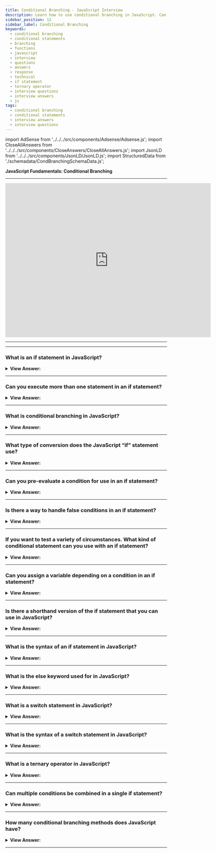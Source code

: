```yaml
---
title: Conditional Branching - JavaScript Interview
description: Learn how to use conditional branching in JavaScript. Can you execute more than one statement in an if statement? | Frontend Interview Questions & Answers
sidebar_position: 12
sidebar_label: Conditional Branching
keywords:
  - conditional branching
  - conditional statements
  - branching
  - functions
  - javascript
  - interview
  - questions
  - answers
  - response
  - technical
  - if statement
  - ternary operator
  - interview questions
  - interview answers
  - js
tags:
  - conditional branching
  - conditional statements
  - interview answers
  - interview questions
---
```


import AdSense from '../../../src/components/Adsense/Adsense.js';
import CloseAllAnswers from '../../../src/components/CloseAnswers/CloseAllAnswers.js';
import JsonLD from '../../../src/components/JsonLD/JsonLD.js';
import StructuredData from './schemadata/CondBranchingSchemaData.js';

<JsonLD data={StructuredData} />

<head>
  <title>Conditional Branching | JavaScript Frontend Phone Interview</title>
</head>

**JavaScript Fundamentals: Conditional Branching**

---

<div class='videoWrapper'>
<iframe
    width="640"
    height="480"
    src="https://www.youtube.com/embed/bNuJk2HRLnE"
    frameborder="0"
    allow="autoplay; encrypted-media"
    allowfullscreen
>
</iframe>
</div>

---

<AdSense />

---

<CloseAllAnswers />

### What is an if statement in JavaScript?

<details>
  <summary><strong>View Answer:</strong></summary>
  <div>
  <div><strong>Interview Response:</strong> An if statement is a conditional statement that checks a specified condition and executes a block of code if the condition is true. If the condition is false, the code inside the if statement is ignored.</div><br />
  <div><strong className="codeExample">Code Example:</strong><br /><br />

  <div></div>

```js
let year = prompt('In which year was ECMAScript-2015 published?', '');
if (year == 2015) console.log('You are right!'); // You are right!
```

  </div>
  </div>
</details>

---

### Can you execute more than one statement in an if statement?

<details>
  <summary><strong>View Answer:</strong></summary>
  <div>
  <div><strong>Interview Response:</strong> Yes, but they must be encased in curly brackets {}. Even if just one sentence has to run, this improves readability and is encouraged.</div><br />
  <div><strong className="codeExample">Code Example:</strong><br /><br />

  <div></div>

```js
if (year == 2015) {
 console.log("That's correct!");
 console.log("You're so smart!");
}
```

  </div>
  </div>
</details>

---

### What is conditional branching in JavaScript?

<details>
  <summary><strong>View Answer:</strong></summary>
  <div>
  <div><strong>Interview Response:</strong> Conditional branching is a programming concept that allows code execution to take different paths based on specified conditions. It enables the execution of specific code blocks depending on whether certain conditions are true or false. Conditional branching in JavaScript involves using statements like 'if', 'else', and 'else if' to execute specific code blocks depending on whether certain conditions are met, allowing for dynamic behavior.
  </div><br />
  <div><strong className="codeExample">Code Example:</strong><br /><br />

  <div></div>

```js
let temperature = 75;

if (temperature > 90) {
  console.log("It's hot outside!");
} else if (temperature > 80) {
  console.log("It's warm outside.");
} else {
  console.log("It's cool outside.");
}
```

  </div>
  </div>
</details>

---

### What type of conversion does the JavaScript “if” statement use?

<details>
  <summary><strong>View Answer:</strong></summary>
  <div>
  <div><strong>Interview Response:</strong> The JavaScript "if" statement uses implicit type coercion, converting the condition to a boolean value. This is done through the Abstract Equality Comparison algorithm, often called "loose" comparison.
  </div>
  </div>
</details>

---

### Can you pre-evaluate a condition for use in an if statement?

<details>
  <summary><strong>View Answer:</strong></summary>
  <div>
  <div><strong>Interview Response:</strong> Yes, you can pre-evaluate a condition by assigning its result to a variable and then using that variable as the condition in the if statement.</div><br />
  <div><strong className="codeExample">Code Example:</strong><br /><br />

  <div></div>

```js
let cond = year == 2015; // equality evaluates to true or false
if (cond) {
  console.log('Hello, World'); // returns Hello, World
}
```

  </div>
  </div>
</details>

---

### Is there a way to handle false conditions in an if statement?

<details>
  <summary><strong>View Answer:</strong></summary>
  <div>
  <div><strong>Interview Response:</strong> Yes, We can use an if-else statement to handle false conditions.</div><br />
  <div><strong>Technical Response:</strong> Yes, the “if” statement may contain an optional “else” block. It executes when the condition is false.
  </div><br />
  <div><strong className="codeExample">Code Example:</strong><br /><br />

  <div></div>

```js
let year = prompt('In which year was the ECMAScript-2015 published?', '');

if (year == 2015) {
  console.log('You guessed it right!');
} else {
  console.log('How can you be so wrong?'); // any value except 2015
}
```

  </div>
  </div>
</details>

---

### If you want to test a variety of circumstances. What kind of conditional statement can you use with an if statement?

<details>
  <summary><strong>View Answer:</strong></summary>
  <div>
  <div><strong>Interview Response:</strong> To test various circumstances, you can use "else if" clauses along with the "if" statement, creating a chain of conditions to check before executing a specific code block.</div><br />
  <div><strong className="codeExample">Code Example:</strong><br /><br />

  <div></div>

```js
let year = prompt('In which year was the ECMAScript-2015  published?', '');

if (year < 2015) {
  console.log('Too early...');
} else if (year > 2015) {
  console.log('Too late');
} else {
  console.log('Exactly!');
}
```

  </div>
  </div>
</details>

---

### Can you assign a variable depending on a condition in an if statement?

<details>
  <summary><strong>View Answer:</strong></summary>
  <div>
  <div><strong>Interview Response:</strong> Yes, in JavaScript you can assign a variable depending on a condition in an if statement.</div><br />
  <div><strong className="codeExample">Code Example:</strong><br /><br />

  <div></div>

```js
let accessAllowed;
let age = prompt('How old are you?', '');

if (age > 18) {
  accessAllowed = true;
} else {
  accessAllowed = false;
}

console.log(accessAllowed);
```

  </div>
  </div>
</details>

---

### Is there a shorthand version of the if statement that you can use in JavaScript?

<details>
  <summary><strong>View Answer:</strong></summary>
  <div>
  <div><strong>Interview Response:</strong> JavaScript offers a shorthand version called the ternary operator (condition ? trueExpression : falseExpression) for simple if-else statements, allowing for concise inline conditional evaluations.
  </div><br />
  <div><strong className="codeExample">Code Example:</strong><br /><br />

  <div></div>

```js
// the comparison operator "age > 18" executes first anyway
// (no need to wrap it into parentheses)
let accessAllowed = age > 18 ? true : false;
```

  </div><br />
  <div><strong className="codeExample">Note:</strong> Because the comparison itself gives true/false, you may eliminate using the question mark operator in the above example:<br /><br />

  <div></div>

```js
// the same
let accessAllowed = age > 18;
```

  </div>
  </div>
</details>

---

### What is the syntax of an if statement in JavaScript?

<details>
  <summary><strong>View Answer:</strong></summary>
  <div>
  <div><strong>Interview Response:</strong> In JavaScript, the syntax for an if statement starts with the keyword 'if', followed by a condition in parentheses. Then, code blocks for true and optional false conditions are enclosed in curly braces.
  </div>
  </div>
</details>

---

### What is the else keyword used for in JavaScript?

<details>
  <summary><strong>View Answer:</strong></summary>
  <div>
  <div><strong>Interview Response:</strong> The "else" keyword is used in conjunction with an "if" statement to provide an alternative code block to execute when the condition of the "if" statement is false.
  </div>
  </div>
</details>

---

### What is a switch statement in JavaScript?

<details>
  <summary><strong>View Answer:</strong></summary>
  <div>
  <div><strong>Interview Response:</strong> A switch statement is a control structure used to execute different code blocks based on the value of a specified expression, simplifying multiple if-else conditions.
  </div><br />
  <div><strong className="codeExample">Code Example:</strong><br /><br />

  <div></div>

```javascript
let day = 3;
let dayName;

switch (day) {
  case 1:
    dayName = "Monday";
    break;
  case 2:
    dayName = "Tuesday";
    break;
  case 3:
    dayName = "Wednesday";
    break;
  case 4:
    dayName = "Thursday";
    break;
  case 5:
    dayName = "Friday";
    break;
  default:
    dayName = "Unknown";
}

console.log("Today is " + dayName);
```

In this example, the value of the `day` variable is evaluated in the switch statement. Based on the value, the code execution "falls through" to the matching case, assigning the corresponding `dayName`. If no matching case is found, the code falls back to the default case. Finally, the assigned `dayName` is logged to the console.

  </div>
  </div>
</details>

---

### What is the syntax of a switch statement in JavaScript?

<details>
  <summary><strong>View Answer:</strong></summary>
  <div>
  <div><strong>Interview Response:</strong> The switch statement syntax includes the 'switch' keyword, followed by an expression that is compared to values in each "case" block. When a match is found, the code in the corresponding block is executed. Optionally, a 'default' clause is added.
  </div>
  </div>
</details>

---

### What is a ternary operator in JavaScript?

<details>
  <summary><strong>View Answer:</strong></summary>
  <div>
  <div><strong>Interview Response:</strong> A ternary operator in JavaScript is a concise, shorthand way to write simple if-else statements.
  </div><br />
  <div><strong className="codeExample">Code Example:</strong><br /><br />

  <div></div>

```js
let age = 20;
let message = (age >= 18) ? "You are an adult" : "You are a minor";

console.log(message); // logs "You are an adult"
```

  </div>
  </div>
</details>

---

### Can multiple conditions be combined in a single if statement?

<details>
  <summary><strong>View Answer:</strong></summary>
  <div>
  <div><strong>Interview Response:</strong> Yes, multiple conditions can be combined in a single if statement using logical operators such as '&&' (AND), '||' (OR), and '!' (NOT) to create complex conditionals.
  </div><br />
  <div><strong className="codeExample">Code Example:</strong><br /><br />

  <div></div>

```javascript
let temperature = 25;
let time = "morning";

if (temperature > 20 && time === "morning") {
  console.log("It's a warm morning!");
}
```

In this example, the if statement combines two conditions using the logical AND operator (`&&`). It checks if the temperature is greater than 20 AND if the time is "morning". If both conditions evaluate to true, it executes the code block inside the if statement, which logs "It's a warm morning!" to the console.

  </div>
  </div>
</details>

---

### How many conditional branching methods does JavaScript have?

<details>
  <summary><strong>View Answer:</strong></summary>
  <div>
  <div><strong>Interview Response:</strong> JavaScript has three primary conditional branching methods: if-else statements, switch statements, and the ternary operator, each serving different use cases and levels of complexity.
  </div>
  </div>
</details>

---

